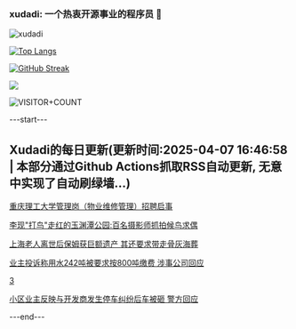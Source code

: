 ### xudadi: 一个热衷开源事业的程序员 👋

![xudadi](https://github-readme-stats-git-masterorgs-github-readme-stats-team.vercel.app/api?username=xudadi)

[![Top Langs](https://github-readme-stats.vercel.app/api/top-langs/?username=xudadi)](https://github.com/anuraghazra/github-readme-stats)

[![GitHub Streak](https://streak-stats.demolab.com?user=xudadi&locale=zh_Hans)](https://git.io/streak-stats)

![](https://raw.githubusercontent.com/xudadi/xudadi/main/assets/github-contribution-grid-snake.svg)

![VISITOR+COUNT](https://komarev.com/ghpvc/?username=xudadi&label=VISITOR+COUNT)


---start---

## Xudadi的每日更新(更新时间:2025-04-07 16:46:58 | 本部分通过Github Actions抓取RSS自动更新, 无意中实现了自动刷绿墙...)

[重庆理工大学管理岗（物业维修管理）招聘启事](https://www.gongkaoleida.com/article/2348192)

[李现"打鸟"走红的玉渊潭公园:百名摄影师抓拍候鸟求偶](https://m.163.com/news/article/JSGG2RVQ051492T3.html)

[上海老人离世后保姆获巨额遗产 其还要求带走骨灰海葬](https://m.163.com/news/article/JSA07V8J055040N3.html)

[业主投诉称用水242吨被要求按800吨缴费 涉事公司回应](https://m.163.com/news/article/JSG6QDR10514R9P4.html)

[3](https://m.163.com/touch/news/sub/domestic)

[小区业主反映与开发商发生停车纠纷后车被砸 警方回应](https://m.163.com/news/article/JSG8CVO7051492T3.html)

---end---
